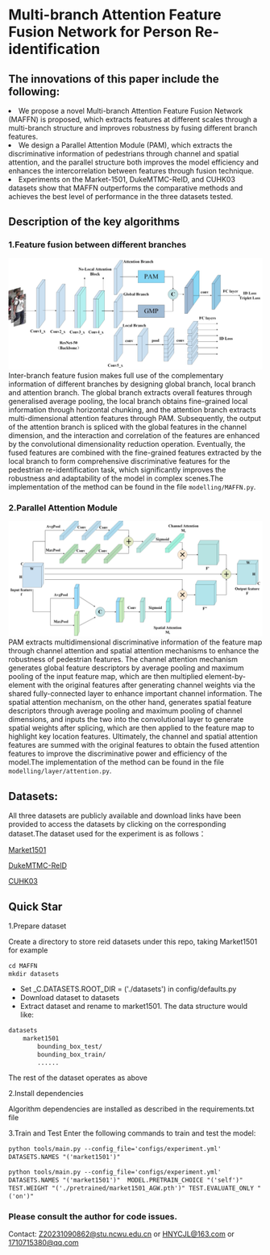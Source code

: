 # Multi-branch Attention Feature Fusion Network for Person Re-identification

## The innovations of this paper include the following:
<li>We propose a novel Multi-branch Attention Feature Fusion Network (MAFFN) is proposed, which extracts features at different scales through a multi-branch structure and improves robustness by fusing different branch features. </li>
<li>We design a Parallel Attention Module (PAM), which extracts the discriminative information of pedestrians through channel and spatial attention, and the parallel structure both improves the model efficiency and enhances the intercorrelation between features through fusion technique. </li>
<li>Experiments on the Market-1501, DukeMTMC-ReID, and CUHK03 datasets show that MAFFN outperforms the comparative methods and achieves the best level of performance in the three datasets tested. </li>

## Description of the key algorithms
### 1.Feature fusion between different branches
![](./image/network.jpg)
Inter-branch feature fusion makes full use of the complementary information of different branches by designing global branch, local branch and attention branch. The global branch extracts overall features through generalised average pooling, the local branch obtains fine-grained local information through horizontal chunking, and the attention branch extracts multi-dimensional attention features through PAM. Subsequently, the output of the attention branch is spliced with the global features in the channel dimension, and the interaction and correlation of the features are enhanced by the convolutional dimensionality reduction operation. Eventually, the fused features are combined with the fine-grained features extracted by the local branch to form comprehensive discriminative features for the pedestrian re-identification task, which significantly improves the robustness and adaptability of the model in complex scenes.The implementation of the method can be found in the file `modelling/MAFFN.py`.

### 2.Parallel Attention Module
![](./image/PAM.jpg)
PAM extracts multidimensional discriminative information of the feature map through channel attention and spatial attention mechanisms to enhance the robustness of pedestrian features. The channel attention mechanism generates global feature descriptors by average pooling and maximum pooling of the input feature map, which are then multiplied element-by-element with the original features after generating channel weights via the shared fully-connected layer to enhance important channel information. The spatial attention mechanism, on the other hand, generates spatial feature descriptors through average pooling and maximum pooling of channel dimensions, and inputs the two into the convolutional layer to generate spatial weights after splicing, which are then applied to the feature map to highlight key location features. Ultimately, the channel and spatial attention features are summed with the original features to obtain the fused attention features to improve the discriminative power and efficiency of the model.The implementation of the method can be found in the file `modelling/layer/attention.py`.

## Datasets: 
All three datasets are publicly available and download links have been provided to access the datasets by clicking on the corresponding dataset.The dataset used for the experiment is as follows：

[Market1501](https://github.com/sybernix/market1501)

[DukeMTMC-ReID](https://gitcode.com/Resource-Bundle-Collection/f7e06/?utm_source=pan_gitcode&index=top&type=card&)

[CUHK03](https://aistudio.baidu.com/datasetdetail/86044/0)


## Quick Star
1.Prepare dataset

Create a directory to store reid datasets under this repo, taking Market1501 for example
```
cd MAFFN
mkdir datasets
```
* Set _C.DATASETS.ROOT_DIR = ('./datasets') in config/defaults.py
* Download dataset to datasets
* Extract dataset and rename to market1501. The data structure would like:
```
datasets
    market1501
        bounding_box_test/
        bounding_box_train/
        ......
```
The rest of the dataset operates as above

2.Install dependencies

Algorithm dependencies are installed as described in the requirements.txt file

3.Train and Test
Enter the following commands to train and test the model:
```
python tools/main.py --config_file='configs/experiment.yml' DATASETS.NAMES "('market1501')"
```
```
python tools/main.py --config_file='configs/experiment.yml' DATASETS.NAMES "('market1501')"  MODEL.PRETRAIN_CHOICE "('self')" TEST.WEIGHT "('./pretrained/market1501_AGW.pth')" TEST.EVALUATE_ONLY "('on')"
```

### Please consult the author for code issues.
Contact: Z20231090862@stu.ncwu.edu.cn or HNYCJL@163.com or 1710715380@qq.com
